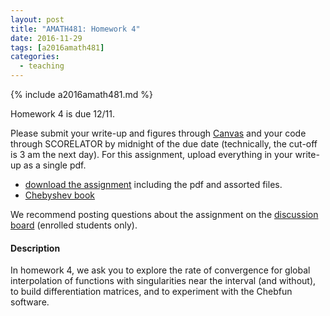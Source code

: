 ```yaml
---
layout: post
title: "AMATH481: Homework 4"
date: 2016-11-29
tags: [a2016amath481]
categories:
  - teaching
---
```


{% include a2016amath481.md %}

Homework 4 is due 12/11.

Please submit your write-up and figures through 
[Canvas](https://canvas.uw.edu/courses/1062858/assignments/3475193) 
and your code through SCORELATOR by midnight
of the due date (technically, the cut-off is
3 am the next day). For this assignment, upload 
everything in your write-up as a single pdf.

- [download the assignment](/assets/courses/uw-amath-481-a-2016/hw4.zip) 
including the pdf and assorted files.
- [Chebyshev book](https://people.maths.ox.ac.uk/trefethen/ATAP/ATAPfirst6chapters.pdf)

We recommend posting questions about the assignment
on the [discussion board](https://canvas.uw.edu/courses/1062858/discussion_topics)
(enrolled students only).

#### Description

In homework 4, we ask you to explore the rate of 
convergence for global interpolation of functions with
singularities near the interval (and without), to build 
differentiation matrices, and to experiment with
the Chebfun software.
